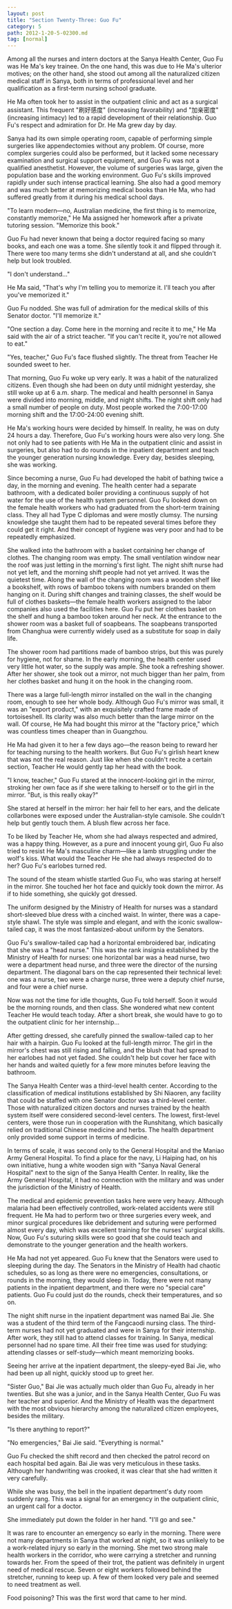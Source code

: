 ```yaml
---
layout: post
title: "Section Twenty-Three: Guo Fu"
category: 5
path: 2012-1-20-5-02300.md
tag: [normal]
---
```


Among all the nurses and intern doctors at the Sanya Health Center, Guo Fu was He Ma's key trainee. On the one hand, this was due to He Ma's ulterior motives; on the other hand, she stood out among all the naturalized citizen medical staff in Sanya, both in terms of professional level and her qualification as a first-term nursing school graduate.

He Ma often took her to assist in the outpatient clinic and act as a surgical assistant. This frequent "刷好感度" (increasing favorability) and "加亲密度" (increasing intimacy) led to a rapid development of their relationship. Guo Fu's respect and admiration for Dr. He Ma grew day by day.

Sanya had its own simple operating room, capable of performing simple surgeries like appendectomies without any problem. Of course, more complex surgeries could also be performed, but it lacked some necessary examination and surgical support equipment, and Guo Fu was not a qualified anesthetist. However, the volume of surgeries was large, given the population base and the working environment. Guo Fu's skills improved rapidly under such intense practical learning. She also had a good memory and was much better at memorizing medical books than He Ma, who had suffered greatly from it during his medical school days.

"To learn modern—no, Australian medicine, the first thing is to memorize, constantly memorize," He Ma assigned her homework after a private tutoring session. "Memorize this book."

Guo Fu had never known that being a doctor required facing so many books, and each one was a tome. She silently took it and flipped through it. There were too many terms she didn't understand at all, and she couldn't help but look troubled.

"I don't understand..."

He Ma said, "That's why I'm telling you to memorize it. I'll teach you after you've memorized it."

Guo Fu nodded. She was full of admiration for the medical skills of this Senator doctor. "I'll memorize it."

"One section a day. Come here in the morning and recite it to me," He Ma said with the air of a strict teacher. "If you can't recite it, you're not allowed to eat."

"Yes, teacher," Guo Fu's face flushed slightly. The threat from Teacher He sounded sweet to her.

That morning, Guo Fu woke up very early. It was a habit of the naturalized citizens. Even though she had been on duty until midnight yesterday, she still woke up at 6 a.m. sharp. The medical and health personnel in Sanya were divided into morning, middle, and night shifts. The night shift only had a small number of people on duty. Most people worked the 7:00-17:00 morning shift and the 17:00-24:00 evening shift.

He Ma's working hours were decided by himself. In reality, he was on duty 24 hours a day. Therefore, Guo Fu's working hours were also very long. She not only had to see patients with He Ma in the outpatient clinic and assist in surgeries, but also had to do rounds in the inpatient department and teach the younger generation nursing knowledge. Every day, besides sleeping, she was working.

Since becoming a nurse, Guo Fu had developed the habit of bathing twice a day, in the morning and evening. The health center had a separate bathroom, with a dedicated boiler providing a continuous supply of hot water for the use of the health system personnel. Guo Fu looked down on the female health workers who had graduated from the short-term training class. They all had Type C diplomas and were mostly clumsy. The nursing knowledge she taught them had to be repeated several times before they could get it right. And their concept of hygiene was very poor and had to be repeatedly emphasized.

She walked into the bathroom with a basket containing her change of clothes. The changing room was empty. The small ventilation window near the roof was just letting in the morning's first light. The night shift nurse had not yet left, and the morning shift people had not yet arrived. It was the quietest time. Along the wall of the changing room was a wooden shelf like a bookshelf, with rows of bamboo tokens with numbers branded on them hanging on it. During shift changes and training classes, the shelf would be full of clothes baskets—the female health workers assigned to the labor companies also used the facilities here. Guo Fu put her clothes basket on the shelf and hung a bamboo token around her neck. At the entrance to the shower room was a basket full of soapbeans. The soapbeans transported from Changhua were currently widely used as a substitute for soap in daily life.

The shower room had partitions made of bamboo strips, but this was purely for hygiene, not for shame. In the early morning, the health center used very little hot water, so the supply was ample. She took a refreshing shower. After her shower, she took out a mirror, not much bigger than her palm, from her clothes basket and hung it on the hook in the changing room.

There was a large full-length mirror installed on the wall in the changing room, enough to see her whole body. Although Guo Fu's mirror was small, it was an "export product," with an exquisitely crafted frame made of tortoiseshell. Its clarity was also much better than the large mirror on the wall. Of course, He Ma had bought this mirror at the "factory price," which was countless times cheaper than in Guangzhou.

He Ma had given it to her a few days ago—the reason being to reward her for teaching nursing to the health workers. But Guo Fu's girlish heart knew that was not the real reason. Just like when she couldn't recite a certain section, Teacher He would gently tap her head with the book.

"I know, teacher," Guo Fu stared at the innocent-looking girl in the mirror, stroking her own face as if she were talking to herself or to the girl in the mirror. "But, is this really okay?"

She stared at herself in the mirror: her hair fell to her ears, and the delicate collarbones were exposed under the Australian-style camisole. She couldn't help but gently touch them. A blush flew across her face.

To be liked by Teacher He, whom she had always respected and admired, was a happy thing. However, as a pure and innocent young girl, Guo Fu also tried to resist He Ma's masculine charm—like a lamb struggling under the wolf's kiss. What would the Teacher He she had always respected do to her? Guo Fu's earlobes turned red.

The sound of the steam whistle startled Guo Fu, who was staring at herself in the mirror. She touched her hot face and quickly took down the mirror. As if to hide something, she quickly got dressed.

The uniform designed by the Ministry of Health for nurses was a standard short-sleeved blue dress with a cinched waist. In winter, there was a cape-style shawl. The style was simple and elegant, and with the iconic swallow-tailed cap, it was the most fantasized-about uniform by the Senators.

Guo Fu's swallow-tailed cap had a horizontal embroidered bar, indicating that she was a "head nurse." This was the rank insignia established by the Ministry of Health for nurses: one horizontal bar was a head nurse, two were a department head nurse, and three were the director of the nursing department. The diagonal bars on the cap represented their technical level: one was a nurse, two were a charge nurse, three were a deputy chief nurse, and four were a chief nurse.

Now was not the time for idle thoughts, Guo Fu told herself. Soon it would be the morning rounds, and then class. She wondered what new content Teacher He would teach today. After a short break, she would have to go to the outpatient clinic for her internship...

After getting dressed, she carefully pinned the swallow-tailed cap to her hair with a hairpin. Guo Fu looked at the full-length mirror. The girl in the mirror's chest was still rising and falling, and the blush that had spread to her earlobes had not yet faded. She couldn't help but cover her face with her hands and waited quietly for a few more minutes before leaving the bathroom.

The Sanya Health Center was a third-level health center. According to the classification of medical institutions established by Shi Niaoren, any facility that could be staffed with one Senator doctor was a third-level center. Those with naturalized citizen doctors and nurses trained by the health system itself were considered second-level centers. The lowest, first-level centers, were those run in cooperation with the Runshitang, which basically relied on traditional Chinese medicine and herbs. The health department only provided some support in terms of medicine.

In terms of scale, it was second only to the General Hospital and the Maniao Army General Hospital. To find a place for the navy, Li Haiping had, on his own initiative, hung a white wooden sign with "Sanya Naval General Hospital" next to the sign of the Sanya Health Center. In reality, like the Army General Hospital, it had no connection with the military and was under the jurisdiction of the Ministry of Health.

The medical and epidemic prevention tasks here were very heavy. Although malaria had been effectively controlled, work-related accidents were still frequent. He Ma had to perform two or three surgeries every week, and minor surgical procedures like debridement and suturing were performed almost every day, which was excellent training for the nurses' surgical skills. Now, Guo Fu's suturing skills were so good that she could teach and demonstrate to the younger generation and the health workers.

He Ma had not yet appeared. Guo Fu knew that the Senators were used to sleeping during the day. The Senators in the Ministry of Health had chaotic schedules, so as long as there were no emergencies, consultations, or rounds in the morning, they would sleep in. Today, there were not many patients in the inpatient department, and there were no "special care" patients. Guo Fu could just do the rounds, check their temperatures, and so on.

The night shift nurse in the inpatient department was named Bai Jie. She was a student of the third term of the Fangcaodi nursing class. The third-term nurses had not yet graduated and were in Sanya for their internship. After work, they still had to attend classes for training. In Sanya, medical personnel had no spare time. All their free time was used for studying: attending classes or self-study—which meant memorizing books.

Seeing her arrive at the inpatient department, the sleepy-eyed Bai Jie, who had been up all night, quickly stood up to greet her.

"Sister Guo," Bai Jie was actually much older than Guo Fu, already in her twenties. But she was a junior, and in the Sanya Health Center, Guo Fu was her teacher and superior. And the Ministry of Health was the department with the most obvious hierarchy among the naturalized citizen employees, besides the military.

"Is there anything to report?"

"No emergencies," Bai Jie said. "Everything is normal."

Guo Fu checked the shift record and then checked the patrol record on each hospital bed again. Bai Jie was very meticulous in these tasks. Although her handwriting was crooked, it was clear that she had written it very carefully.

While she was busy, the bell in the inpatient department's duty room suddenly rang. This was a signal for an emergency in the outpatient clinic, an urgent call for a doctor.

She immediately put down the folder in her hand. "I'll go and see."

It was rare to encounter an emergency so early in the morning. There were not many departments in Sanya that worked at night, so it was unlikely to be a work-related injury so early in the morning. She met two strong male health workers in the corridor, who were carrying a stretcher and running towards her. From the speed of their trot, the patient was definitely in urgent need of medical rescue. Seven or eight workers followed behind the stretcher, running to keep up. A few of them looked very pale and seemed to need treatment as well.

Food poisoning? This was the first word that came to her mind.